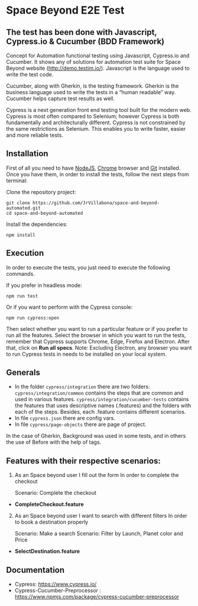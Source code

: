 # Space Beyond E2E Test

## The test has been done with Javascript, Cypress.io & Cucumber (BDD Framework)

Concept for Automation functional testing using Javascript, Cypress.io and Cucumber. It shows any of solutions for automation test suite for Space Beyond website (http://demo.testim.io/). Javascript is the language used to write the test code.

Cucumber, along with Gherkin, is the testing framework. Gherkin is the business language used to write the tests in a “human readable” way. Cucumber helps capture test results as well.

Cypress is a next generation front end testing tool built for the modern web. Cypress is most often compared to Selenium; however Cypress is both fundamentally and architecturally different. Cypress is not constrained by the same restrictions as Selenium. This enables you to write faster, easier and more reliable tests.

## Installation

First of all you need to have [NodeJS](https://nodejs.org/es/), [Chrome](https://www.google.es/chrome/index.html) browser and [Git](https://git-scm.com/download) installed. Once you have them, in order to install the tests, follow the next steps from terminal:

Clone the repository project:

```
git clone https://github.com/JrVillabona/space-and-beyond-automated.git
cd space-and-beyond-automated
```

Install the dependencies:

```
npm install
```

## Execution

In order to execute the tests, you just need to execute the following commands.

If you prefer in headless mode:

```
npm run test
```

Or if you want to perform with the Cypress console:

```
npm run cypress:open
```

Then select whether you want to run a particular feature or if you prefer to run all the features. Select the browser in which you want to run the tests, remember that Cypress supports Chrome, Edge, Firefox and Electron. After that, click on **Run all specs**.
Note: Excluding Electron, any browser you want to run Cypress tests in needs to be installed on your local system.

## Generals

- In the folder `cypress/integration` there are two folders:
  `cypress/integration/common` contains the steps that are common and used in various features.
  `cypress/integration/cucumber-tests` contains the features that uses descriptive names (.features) and the folders with each of the steps. Besides, each .feature contains different scenarios.
- In file `cypress.json` there are config vars.
- In file `cypress/page-objects` there are page of project.

In the case of Gherkin, Background was used in some tests, and in others the use of Before with the help of tags.

## Features with their respective scenarios:

1. As an Space beyond user
   I fill out the form
   In order to complete the checkout
   
   Scenario: Complete the checkout

- **CompleteCheckout.feature**

2. As an Space beyond user
   I want to search with different filters
   In order to book a destination properly
   
   Scenario: Make a search
   Scenario: Filter by Launch, Planet color and Price

- **SelectDestination.feature**

## Documentation

- Cypress: https://www.cypress.io/
- Cypress-Cucumber-Preprocessor : https://www.npmjs.com/package/cypress-cucumber-preprocessor
